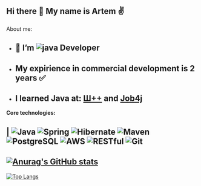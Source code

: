 ## Hi there 👋 My name is Artem :v:
About me:
- 🔭 I’m ![java](https://img.shields.io/badge/Java-ED8B00?style=for-the-badge&logo=openjdk&logoColor=white) Developer
  - 
- My expirience in commercial development is 2 years :white_check_mark:
  - 
- I learned Java at: [Ш++](https://programming.org.ua/ua) and [Job4j](https://job4j.ru/)
  -
<b> Core technologies:</b>

| ![Java](https://shields.io/badge/Java-%3E%3D%208.0-orange) ![Spring](https://shields.io/badge/Spring-%3E%3D%207.0-green) ![Hibernate](https://shields.io/badge/Hibernate-%3E%3D%206.0-yellow) ![Maven](https://shields.io/badge/Maven-%3E%3D%207.0-red) ![PostgreSQL](https://shields.io/badge/PostgreSQL-%3E%3D%207.0-blue) ![AWS](https://shields.io/badge/AWS-%3E%3D%207.0-black) ![RESTful](https://shields.io/badge/RESTful-%3E%3D%208.0-gray) ![Git](https://shields.io/badge/Git-%3E%3D%208.0-purple)
-

[![Anurag's GitHub stats](https://github-readme-stats.vercel.app/api?username=ArtemPolshchak)](https://github.com/ArtemPolshchak/github-readme-stats)
-
[![Top Langs](https://github-readme-stats.vercel.app/api/top-langs/?username=ArtemPolshchak&layout=compact)](https://github.com/ArtemPolshchak/github-readme-stats)

<!--
**ArtemPolshchak/ArtemPolshchak** is a ✨ _special_ ✨ repository because its `README.md` (this file) appears on your GitHub profile.

Here are some ideas to get you started:

- 🔭 I’m currently working on ...
- 🌱 I’m currently learning ...
- 👯 I’m looking to collaborate on ...
- 🤔 I’m looking for help with ...
- 💬 Ask me about ...
- 📫 How to reach me: ...
- 😄 Pronouns: ...
- ⚡ Fun fact: ...
-->
